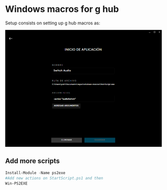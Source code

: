 # Windows macros for g hub

Setup consists on setting up g hub macros as:

![img/setup.png](img/setup.png)

## Add more scripts

```powershell
Install-Module -Name ps2exe
#Add new actions on StartScript.ps1 and then
Win-PS2EXE
```
